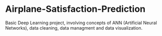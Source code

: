 # Airplane-Satisfaction-Prediction
Basic Deep Learning project, involving concepts of ANN (Artificial Neural Networks), data cleaning, data managment and data visualization.
